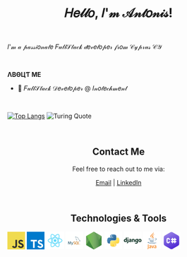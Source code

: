 <h1 align="center">𝐻𝑒𝓁𝓁𝑜, 𝐼'𝓂 𝒜𝓃𝓉𝑜𝓃𝒾𝓈!</h1>

<br />

𝐼'𝓂 𝒶 𝓅𝒶𝓈𝓈𝒾𝑜𝓃𝒶𝓉𝑒 𝐹𝓊𝓁𝓁𝒮𝓉𝒶𝒸𝓀 𝒹𝑒𝓋𝑒𝓁𝑜𝓅𝑒𝓇 𝒻𝓇𝑜𝓂 𝒞𝓎𝓅𝓇𝓊𝓈 𝒞𝒴

<br />

**ΛBӨЦƬ ME**

- 💼 𝐹𝓊𝓁𝓁𝒮𝓉𝒶𝒸𝓀 𝒟𝑒𝓋𝑒𝓁𝑜𝓅𝑒𝓇 @ 𝐼𝓃𝑜𝓉𝑒𝒸𝒽𝓂𝑒𝓃𝓉

<br />

[![Top Langs](https://github-readme-stats.vercel.app/api/top-langs/?username=vampak1864&langs_count=10&layout=compact&theme=tokyonight)](https://github.com/anuraghazra/github-readme-stats)
![Turing Quote](https://quotes-github-readme.vercel.app/api?type=horizontal&theme=tokyonight&quote=Those%20who%20can%20imagine%20anything,%20can%20create%20the%20impossible.&author=Alan%20Turing&border=gold)

<br />

<h2 align="center">Contact Me</h2>
<p align="center">
  Feel free to reach out to me via:
</p>
<p align="center">
  <a href="mailto:info@softwarewizzard.eu">Email</a> |
  <a href="https://www.linkedin.com/in/antonis-kyriakou">LinkedIn</a>
</p>

<br />

<h2 align="center">Technologies & Tools</h2>

<code><img height="40" alt="javascript" src="https://raw.githubusercontent.com/github/explore/80688e429a7d4ef2fca1e82350fe8e3517d3494d/topics/javascript/javascript.png"></code>
<code><img height="40" alt="typescript" src="https://raw.githubusercontent.com/github/explore/80688e429a7d4ef2fca1e82350fe8e3517d3494d/topics/typescript/typescript.png"></code>
<code><img height="40" alt="react" src="https://raw.githubusercontent.com/github/explore/80688e429a7d4ef2fca1e82350fe8e3517d3494d/topics/react/react.png"></code>
<code><img height="40" alt="mysql" src="https://raw.githubusercontent.com/github/explore/5c058a388828bb5fde0bcafd4bc867b5bb3f26f3/topics/mysql/mysql.png"></code>
<code><img height="40" alt="nodejs" src="https://raw.githubusercontent.com/github/explore/80688e429a7d4ef2fca1e82350fe8e3517d3494d/topics/nodejs/nodejs.png"></code>
<code><img height="40" alt="python" src="https://raw.githubusercontent.com/github/explore/80688e429a7d4ef2fca1e82350fe8e3517d3494d/topics/python/python.png"></code>
<code><img height="40" alt="django" src="https://raw.githubusercontent.com/github/explore/80688e429a7d4ef2fca1e82350fe8e3517d3494d/topics/django/django.png"></code>
<code><img height="40" alt="java" src="https://raw.githubusercontent.com/github/explore/80688e429a7d4ef2fca1e82350fe8e3517d3494d/topics/java/java.png"></code>
<code><img height="40" alt="csharp" src="https://raw.githubusercontent.com/github/explore/80688e429a7d4ef2fca1e82350fe8e3517d3494d/topics/csharp/csharp.png"></code>
